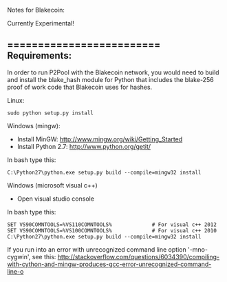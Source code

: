 Notes for Blakecoin:

Currently Experimental!

=========================
Requirements:
-------------------------
In order to run P2Pool with the Blakecoin network, you would need to build and install the
blake_hash module for Python that includes the blake-256 proof of work code that Blakecoin uses for hashes.

Linux:

    sudo python setup.py install

Windows (mingw):
* Install MinGW: http://www.mingw.org/wiki/Getting_Started
* Install Python 2.7: http://www.python.org/getit/

In bash type this:

    C:\Python27\python.exe setup.py build --compile=mingw32 install

Windows (microsoft visual c++)
* Open visual studio console

In bash type this:

    SET VS90COMNTOOLS=%VS110COMNTOOLS%	           # For visual c++ 2012
    SET VS90COMNTOOLS=%VS100COMNTOOLS%             # For visual c++ 2010
    C:\Python27\python.exe setup.py build --compile=mingw32 install
	
If you run into an error with unrecognized command line option '-mno-cygwin', see this:
http://stackoverflow.com/questions/6034390/compiling-with-cython-and-mingw-produces-gcc-error-unrecognized-command-line-o

